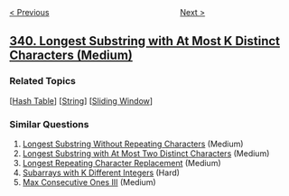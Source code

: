 <!--|This file generated by command(leetcode description); DO NOT EDIT.    |-->
<!--+----------------------------------------------------------------------+-->
<!--|@author    openset <openset.wang@gmail.com>                           |-->
<!--|@link      https://github.com/openset                                 |-->
<!--|@home      https://github.com/openset/leetcode                        |-->
<!--+----------------------------------------------------------------------+-->

[< Previous](../nested-list-weight-sum "Nested List Weight Sum")
　　　　　　　　　　　　　　　　
[Next >](../flatten-nested-list-iterator "Flatten Nested List Iterator")

## [340. Longest Substring with At Most K Distinct Characters (Medium)](https://leetcode.com/problems/longest-substring-with-at-most-k-distinct-characters "至多包含 K 个不同字符的最长子串")



### Related Topics
  [[Hash Table](../../tag/hash-table/README.md)]
  [[String](../../tag/string/README.md)]
  [[Sliding Window](../../tag/sliding-window/README.md)]

### Similar Questions
  1. [Longest Substring Without Repeating Characters](../longest-substring-without-repeating-characters) (Medium)
  1. [Longest Substring with At Most Two Distinct Characters](../longest-substring-with-at-most-two-distinct-characters) (Medium)
  1. [Longest Repeating Character Replacement](../longest-repeating-character-replacement) (Medium)
  1. [Subarrays with K Different Integers](../subarrays-with-k-different-integers) (Hard)
  1. [Max Consecutive Ones III](../max-consecutive-ones-iii) (Medium)
